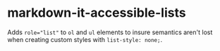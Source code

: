 # markdown-it-accessible-lists

Adds `role="list"` to `ol` and `ul` elements to insure semantics aren't lost when creating custom styles with `list-style: none;`.

